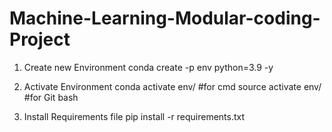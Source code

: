 # Machine-Learning-Modular-coding-Project

1. Create new Environment
conda create -p env python=3.9 -y

2. Activate Environment
conda activate env/   #for cmd
source activate env/  #for Git bash

3. Install Requirements file
pip install -r requirements.txt